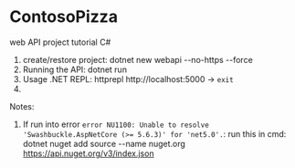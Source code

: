 # ContosoPizza

web API project tutorial C#
1. create/restore project: dotnet new webapi --no-https --force
2. Running the API: dotnet run
3. Usage .NET REPL: httprepl http://localhost:5000 ->  `exit`
4.  

Notes:
1. If run into error `error NU1100: Unable to resolve 'Swashbuckle.AspNetCore (>= 5.6.3)' for 'net5.0'.`:
  run this in cmd: dotnet nuget add source --name nuget.org https://api.nuget.org/v3/index.json
